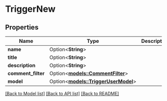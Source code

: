 # TriggerNew

## Properties

Name | Type | Description | Notes
------------ | ------------- | ------------- | -------------
**name** | Option<**String**> |  | [optional]
**title** | Option<**String**> |  | [optional]
**description** | Option<**String**> |  | [optional]
**comment_filter** | Option<[**models::CommentFilter**](CommentFilter.md)> |  | [optional]
**model** | Option<[**models::TriggerUserModel**](TriggerUserModel.md)> |  | [optional]

[[Back to Model list]](../README.md#documentation-for-models) [[Back to API list]](../README.md#documentation-for-api-endpoints) [[Back to README]](../README.md)


